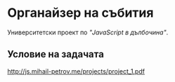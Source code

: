 # Органайзер на събития

Университетски проект по *"JavaScript в дълбочина"*.

## Условие на задачата
http://js.mihail-petrov.me/projects/project_1.pdf



